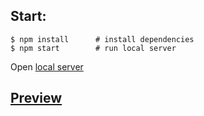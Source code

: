 ## Start:

```
$ npm install      # install dependencies
$ npm start        # run local server
```
Open [local server](http://localhost:3000/)

 ## [Preview](https://dead-tr.github.io/phaser_Akmens_1/)
